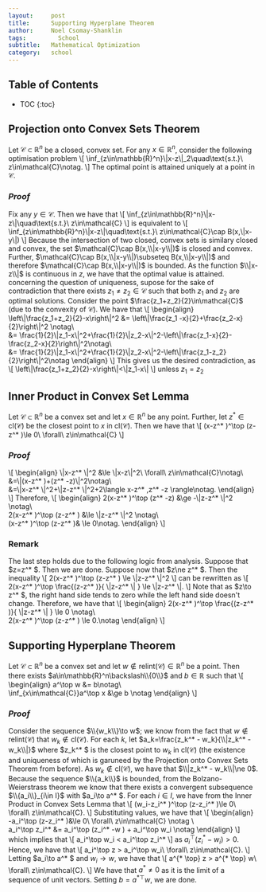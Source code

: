 ```yaml
---
layout:     post
title:      Supporting Hyperplane Theorem
author:     Noel Csomay-Shanklin
tags: 		  School 
subtitle:  	Mathematical Optimization
category:   school
---
```

## Table of Contents
* TOC
{:toc}

## Projection onto Convex Sets Theorem
Let $\mathcal{C}\subset\mathbb{R}^n$ be a closed, convex set. For any $x\in\mathbb{R}^n$, consider the following optimisation problem
\\[
\inf_{z\in\mathbb{R}^n}\\|x-z\\|_2\quad\text{s.t.}\ z\in\mathcal{C}\notag.
\\]
The optimal point is attained uniquely at a point in $\mathcal{C}$.
### *Proof*
Fix any $y\in\mathcal{C}$. Then we have that 
\\[
\inf_{z\in\mathbb{R}^n}\\|x-z\\|\quad\text{s.t.}\ z\in\mathcal{C}
\\]
is equivalent to
\\[
\inf_{z\in\mathbb{R}^n}\\|x-z\\|\quad\text{s.t.}\ z\in\mathcal{C}\cap B(x,\\|x-y\\|)
\\]
Because the intersection of two closed, convex sets is similary closed and convex, the set $\mathcal{C}\cap B(x,\\|x-y\\|)$ is closed and convex. Further, $\mathcal{C}\cap B(x,\\|x-y\\|)\subseteq B(x,\\|x-y\\|)$ and therefore $\mathcal{C}\cap B(x,\\|x-y\\|)$ is bounded. As the function $\\|x-z\\|$ is continuous in $z$, we have that the optimal value is attained. concerning the question of uniqueness, supose for the sake of contradiction that there exists $z_1\ne z_2 \in\mathcal{C}$ such that both $z_1$ and $z_2$ are optimal solutions. Consider the point $\frac{z_1+z_2}{2}\in\mathcal{C}$ (due to the convexity of $\mathcal{C}$). We have that
\\[
\begin{align}
\left\\|\frac{z_1+z_2}{2}-x\right\\|^2 &= \left\\|\frac{z_1 -x}{2}+\frac{z_2-x}{2}\right\\|^2 \notag\\\
&= \frac{1}{2}\\|z_1-x\\|^2+\frac{1}{2}\\|z_2-x\\|^2-\left\\|\frac{z_1-x}{2}-\frac{z_2-x}{2}\right\\|^2\notag\\\
&= \frac{1}{2}\\|z_1-x\\|^2+\frac{1}{2}\\|z_2-x\\|^2-\left\\|\frac{z_1-z_2}{2}\right\\|^2\notag
\end{align}
\\]
This gives us the desired contradiction, as 
\\[
\left\\|\frac{z_1+z_2}{2}-x\right\\|<\\|z_1-x\\|
\\]
unless $z_1=z_2$
$$\tag*{$\blacksquare$}$$

## Inner Product in Convex Set Lemma
Let $\mathcal{C}\subset\mathbb{R}^n$ be a convex set and let $x\in\mathbb{R}^n$ be any point. Further, let $z^* \in\text{cl}(\mathcal{C})$ be the closest point to $x$ in cl($\mathcal{C}$). Then we have that
\\[
(x-z^* )^\top (z-z^* )\le 0\ \forall\ z\in\mathcal{C}
\\]
### *Proof*
\\[
\begin{align}
\\|x-z^* \\|^2 &\le \\|x-z\\|^2\ \forall\ z\in\mathcal{C}\notag\\\
&=\\|(x-z^* )+(z^* -z)\\|^2\notag\\\
&=\\|x-z^* \\|^2+\\|z-z^* \\|^2+2\langle x-z^* ,z^* -z \rangle\notag.
\end{align}
\\]
Therefore,
\\[
\begin{align}
2(x-z^* )^\top (z^* -z) &\ge -\\|z-z^* \\|^2 \notag\\\
2(x-z^* )^\top (z-z^* ) &\le \\|z-z^* \\|^2 \notag\\\
(x-z^* )^\top (z-z^* )& \le 0\notag.
\end{align}
\\]
$$\tag*{$\square$}$$
### Remark
The last step holds due to the following logic from analysis. Suppose that $z=z^* $. Then we are done. Suppose now that $z\ne z^* $. Then the inequality
\\[
2(x-z^* )^\top (z-z^* ) \le \\|z-z^* \\|^2
\\]
can be rewritten as
\\[
2(x-z^* )^\top \frac{(z-z^* )}{ \\|z-z^* \\| } \le \\|z-z^* \\|.
\\]
Note that as $z\to z^* $, the right hand side tends to zero while the left hand side doesn't change. Therefore, we have that 
\\[
\begin{align}
2(x-z^* )^\top \frac{(z-z^* )}{ \\|z-z^* \\| } \le 0 \notag\\\
2(x-z^* )^\top (z-z^* ) \le 0.\notag
\end{align}
\\]
## Supporting Hyperplane Theorem
Let $\mathcal{C}\subset\mathbb{R}^n$ be a convex set and let $w\notin\text{relint}(\mathcal{C})\in\mathbb{R}^n$ be a point. Then there exists $a\in\mathbb{R}^n\backslash\\{0\\}$ and $b\in\mathbb{R}$ such that 
\\[
\begin{align}
a^\top w &= b\notag\\\
\inf_{x\in\mathcal{C}}a^\top x &\ge b \notag
\end{align}
\\]
### *Proof*
Consider the sequence $\\{w_k\\}\to w$; we know from the fact that $w\notin\text{relint}(\mathcal{C})$ that $w_k\notin\text{cl}(\mathcal{C})$. 
For each $k$, let $a_k=\frac{z_k^* - w_k}{\\|z_k^* - w_k\\|}$ where $z_k^* $ is the closest point to $w_k$ in cl($\mathcal{C}$) (the existence and uniqueness of which is garuneed by the Projection onto Convex Sets Theorem from before). As $w_k\notin\text{cl}(\mathcal{C})$, we have that $\\|z_k^* - w_k\\|\ne 0$.
Because the sequence $\\{a_k\\}$ is bounded, from the Bolzano-Weierstrass theorem we know that there exists a convergent subsequence $\\{a_i\\}_{i\in I}$ with $a_i\to a^* $.
For each $i\in I$, we have from the Inner Product in Convex Sets Lemma that 
\\[
(w_i-z_i^* )^\top (z-z_i^* )\le 0\ \forall\ z\in\mathcal{C}.
\\]
Substituting values, we have that
\\[
\begin{align}
-a_i^\top (z-z_i^* )&\le 0\ \forall\ z\in\mathcal{C} \notag \\\
a_i^\top z_i^* &= a_i^\top (z_i^* -w ) + a_i^\top w_i \notag
\end{align}
\\]
which implies that 
\\[
a_i^\top w_i < a_i^\top z_i^*
\\]
as $a_i^\top (z_i^* - w_i) > 0$. Hence, we have that 
\\[
a_i^\top z > a_i^\top w_i\ \forall\ z\in\mathcal{C}.
\\]
Letting $a_i\to a^* $ and $w_i \to w$, we have that 
\\[
a^{* \top} z > a^{* \top} w\ \forall\ z\in\mathcal{C}.
\\]
We have that $a^* \ne 0$ as it is the limit of a sequence of unit vectors. Setting $b=a^{* \top} w$, we are done.
$$\tag*{$\blacksquare$}$$
